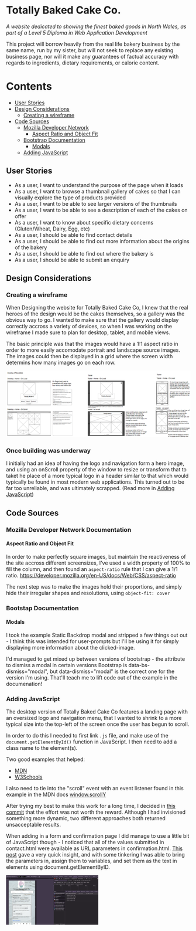 # Totally Baked Cake Co.
_A website dedicated to showing the finest baked goods in North Wales, as part of  a Level 5 Diploma in Web Application Development_ 

This project will borrow heavily from the real life bakery business by the same name, run by my sister, but will not seek to replace any existing business page, nor will it make any guarantees of factual accuracy with regards to ingredients, dietary requirements, or calorie content.

# Contents
* [User Stories](#user-stories)
* [Design Considerations](#design-considerations)
  * [Creating a wireframe](#creating-a-wireframe)
* [Code Sources](#code-sources)
  * [Mozilla Developer Network](#mozilla-developer-network-css-documentation)
    * [Aspect Ratio and Object Fit](#aspect-ratio-and-object-fit)
  * [Bootstrap Documentation](#bootstap-documentation)
    * [Modals](#modals)
  * [Adding JavaScript](#adding-javascript)



## User Stories
* As a user, I want to understand the purpose of the page when it loads
* As a user, I want to browse a thumbnail gallery of cakes so that I can visually explore the type of products provided
* As a user, I want to be able to see larger versions of the thumbnails
* As a user, I want to be able to see a description of each of the cakes on offer
* As a user, I want to know about specific dietary concerns (Gluten/Wheat, Dairy, Egg, etc)
* As a user, I should be able to find contact details
* As a user, I should be able to find out more information about the origins of the bakery
* As a user, I should be able to find out where the bakery is
* As a user, I should be able to submit an enquiry

## Design Considerations
### Creating a wireframe
When Designing the website for Totally Baked Cake Co, I knew that the real heroes of the design would be the cakes themselves, so a gallery was the obvious way to go. I wanted to make sure that the gallery would display correctly accross a variety of devices, so when I was working on the wireframe I made sure to plan for desktop, tablet, and mobile views. 

The basic principle was that the images would have a 1:1 aspect ratio in order to more easily accomodate portrait and landscape source images. The images could then be displayed in a grid where the screen width determins how many images go on each row.

![alt text](<README assets/Screenshot 2024-10-16 223130.png>)



### Once building was underway
I initially had an idea of having the logo and navigation form a hero image, and using an onScroll property of the window to resize or transform that to taket he place of a more typical logo in a header similar to that which would typically be found in most modern web applications. This turned out to be far too unreliable, and was ultimately scrapped. (Read more in [Adding JavaScript](#adding-javascript))

## Code Sources
### Mozilla Developer Network Documentation
#### Aspect Ratio and Object Fit
In order to make perfectly square images, but maintain the reactiveness of the site accross different screensizes, I've used a width property of 100% to fill the column, and then found an `aspect-ratio` rule that I can give a 1/1 ratio.
https://developer.mozilla.org/en-US/docs/Web/CSS/aspect-ratio

The next step was to make the images hold their proportions, and simply hide their irregular shapes and resolutions, using `object-fit: cover`


### Bootstap Documentation
#### Modals
I took the example Static Backdrop modal and stripped a few things out out - I think this was intended for user-prompts but I'll be using it for simply displaying more information about the clicked-image.

I'd managed to get mixed up between versions of bootstrap - the attribute to dismiss a modal in certain versions Bootstrap is data-bs-dismiss="modal", but data-dismiss="modal" is the correct one for the version I'm using. That'll teach me to lift code out of the example in the documenation!

### Adding JavaScript
The desktop version of Totally Baked Cake Co features a landing page with an oversized logo and navigation menu, that I wanted to shrink to a more typical size into the top-left of the screen once the user has begun to scroll.

In order to do this I needed to first link `.js` file, and make use of the `document.getElementById()` function in JavaScript. I then need to add a class name to the element(s). 

Two good examples that helped:
* [MDN](https://developer.mozilla.org/en-US/docs/Web/API/Document/getElementById)
* [W3Schools](https://www.w3schools.com/howto/howto_js_add_class.asp)

I also need to tie into the "scroll" event with an event listener found in this example in the MDN docs [window.scrollY](https://developer.mozilla.org/en-US/docs/Web/API/Window/scrollY)

After trying my best to make this work for a long time, I decided in [this commit](https://github.com/mikesealey/ci_pp1/commit/d28be2d0ecbbe74212eb0097d7a4c6ed91451685) that the effort was not worth the reward. Although I had invisioned something more dynamic, two different approaches both returned unsacceptable results.

When adding in a form and confirmation page I did manage to use a little bit of JavaScript though - I noticed that all of the values submitted in contact.html were available as URL parameters in confirmation.html. [This post](https://sentry.io/answers/how-to-get-values-from-urls-in-javascript/) gave a very quick insight, and with some tinkering I was able to bring the parameters in, assign them to variables, and set them as the text in elements using document.getElementByID. 

<img src="README assets/Screenshot 2024-10-16 215748.png" style="max-width: 50%;">

